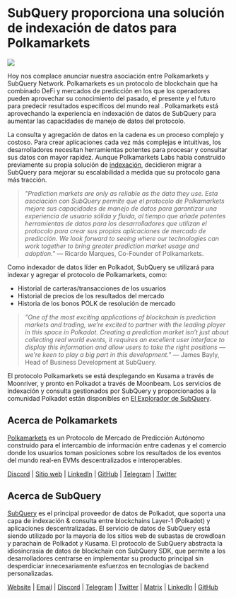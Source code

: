 # SubQuery proporciona una solución de indexación de datos para Polkamarkets

![](https://miro.medium.com/max/1400/0*KRx5x-Oaz7mfHPuJ)

Hoy nos complace anunciar nuestra asociación entre Polkamarkets y SubQuery Network. Polkamarkets es un protocolo de blockchain que ha combinado DeFi y mercados de predicción en los que los operadores pueden aprovechar su conocimiento del pasado, el presente y el futuro para predecir resultados específicos del mundo real . Polkamarkets está aprovechando la experiencia en indexación de datos de SubQuery para aumentar las capacidades de manejo de datos del protocolo.

La consulta y agregación de datos en la cadena es un proceso complejo y costoso. Para crear aplicaciones cada vez más complejas e intuitivas, los desarrolladores necesitan herramientas potentes para procesar y consultar sus datos con mayor rapidez. Aunque Polkamarkets Labs había construido previamente su propia solución de [indexación](https://github.com/Polkamarkets/polkamarkets-api), decidieron migrar a SubQuery para mejorar su escalabilidad a medida que su protocolo gana más tracción.

> _"Prediction markets are only as reliable as the data they use. Esta asociación con SubQuery permite que el protocolo de Polkamarkets mejore sus capacidades de manejo de datos para garantizar una experiencia de usuario sólida y fluida, al tiempo que añade potentes herramientas de datos para los desarrolladores que utilizan el protocolo para crear sus propias aplicaciones de mercado de predicción. We look forward to seeing where our technologies can work together to bring greater prediction market usage and adoption."_ — Ricardo Marques, Co-Founder of Polkamarkets.

Como indexador de datos líder en Polkadot, SubQuery se utilizará para indexar y agregar el protocolo de Polkamarkets, como:

- Historial de carteras/transacciones de los usuarios
- Historial de precios de los resultados del mercado
- Historia de los bonos POLK de resolución de mercado

> _"One of the most exciting applications of blockchain is prediction markets and trading, we’re excited to partner with the leading player in this space in Polkadot. Creating a prediction market isn’t just about collecting real world events, it requires an excellent user interface to display this information and allow users to take the right positions — we’re keen to play a big part in this development."_ — James Bayly, Head of Business Development at SubQuery.

El protocolo Polkamarkets se está desplegando en Kusama a través de Moonriver, y pronto en Polkadot a través de Moonbeam. Los servicios de indexación y consulta gestionados por SubQuery y proporcionados a la comunidad Polkadot están disponibles en [El Explorador de SubQuery](https://explorer.subquery.network/).

## Acerca de Polkamarkets

[Polkamarkets](https://www.polkamarkets.com/) es un Protocolo de Mercado de Predicción Autónomo construido para el intercambio de información entre cadenas y el comercio donde los usuarios toman posiciones sobre los resultados de los eventos del mundo real-en EVMs descentralizados e interoperables.

[Discord](https://discord.gg/polkamarkets) | [Sitio web](https://polkamarkets.com/) | [LinkedIn](https://www.linkedin.com/company/polkamarkets/) | [GitHub](https://github.com/Polkamarkets) | [Telegram](http://t.me/polkamarkets) | [Twitter](https://twitter.com/polkamarkets)

## Acerca de SubQuery

[SubQuery](https://subquery.network/) es el principal proveedor de datos de Polkadot, que soporta una capa de indexación & consulta entre blockchains Layer-1 (Polkadot) y aplicaciones descentralizadas. El servicio de datos de SubQuery está siendo utilizado por la mayoría de los sitios web de subastas de crowdloan y parachain de Polkadot y Kusama. El protocolo de SubQuery abstracta la idiosincrasia de datos de blockchain con SubQuery SDK, que permite a los desarrolladores centrarse en implementar su producto principal sin desperdiciar innecesariamente esfuerzos en tecnologías de backend personalizadas.

[Website](https://subquery.network/) | [Email](hello@subquery.network) | [Discord](https://discord.com/invite/78zg8aBSMG) | [Telegram](https://t.me/subquerynetwork) | [Twitter](https://twitter.com/subquerynetwork) | [Matrix](https://matrix.to/#/#subquery:matrix.org) | [LinkedIn](https://www.linkedin.com/company/subquery) | [GitHub](https://github.com/subquery)
